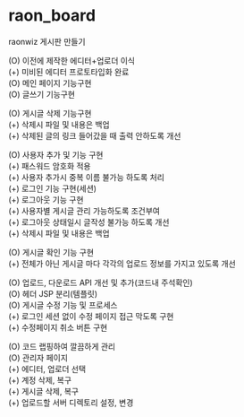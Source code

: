 # raon_board
raonwiz 게시판 만들기      

(O) 이전에 제작한 에디터+업로더 이식   
(+) 미비된 에디터 프로토타입화 완료   
(O) 메인 페이지 기능구현   
(O) 글쓰기 기능구현      

(O) 게시글 삭제 기능구현   
(+) 삭제시 파일 및 내용은 백업   
(+) 삭제된 글의 링크 들어갔을 때 출력 안하도록 개선      

(O) 사용자 추가 및 기능 구현   
(+) 패스워드 암호화 적용   
(+) 사용자 추가시 중복 이름 불가능 하도록 처리   
(+) 로그인 기능 구현(세션)   
(+) 로그아웃 기능 구현   
(+) 사용자별 게시글 관리 가능하도록 조건부여   
(+) 로그아웃 상태일시 글작성 불가능 하도록 개선   
(+) 삭제시 파일 및 내용은 백업      

(O) 게시글 확인 기능 구현   
(+) 전체가 아닌 게시글 마다 각각의 업로드 정보를 가지고 있도록 개선      

(O) 업로드, 다운로드 API 개선 및 추가(코드내 주석확인)   
(O) 헤더 JSP 분리(템플릿)   
(O) 게시글 수정 기능 및 프로세스   
(+) 로그인 세션 없이 수정 페이지 접근 막도록 구현   
(+) 수정페이지 취소 버튼 구현      

(O) 코드 랩핑하여 깔끔하게 관리   
(O) 관리자 페이지   
(+) 에디터, 업로더 선택   
(+) 계정 삭제, 복구   
(+) 게시글 삭제, 복구   
(+) 업로드할 서버 디렉토리 설정, 변경   
